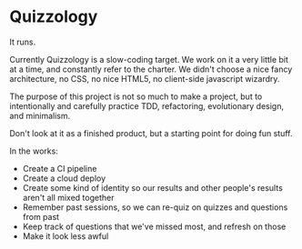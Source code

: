 # Quizzology

It runs.

Currently Quizzology is a slow-coding target. We work on it a very little bit at a time, and constantly refer to the
charter. We didn't choose a nice fancy architecture, no CSS, no nice HTML5, no client-side javascript wizardry.

The purpose of this project is not so much to make a project, but to intentionally and carefully practice TDD,
refactoring, evolutionary design, and minimalism.

Don't look at it as a finished product, but a starting point for doing fun stuff.

In the works:

* Create a CI pipeline
* Create a cloud deploy
* Create some kind of identity so our results and other people's results aren't all mixed together
* Remember past sessions, so we can re-quiz on quizzes and questions from past
* Keep track of questions that we've missed most, and refresh on those
* Make it look less awful



